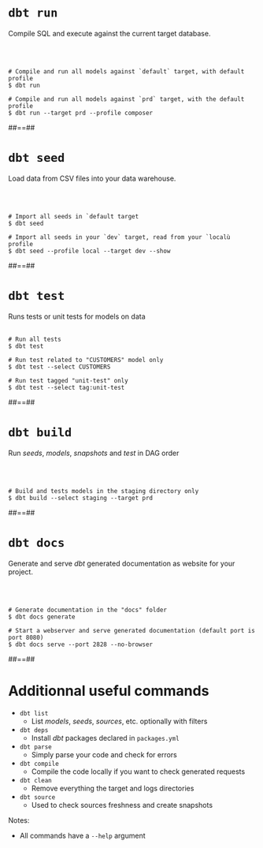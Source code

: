 <!-- .slide: class="with-code"-->
# `dbt run`

Compile SQL and execute against the current target database.

<br/><br/>
```bash[]
# Compile and run all models against `default` target, with default profile
$ dbt run

# Compile and run all models against `prd` target, with the default profile
$ dbt run --target prd --profile composer
```

##==##
<!-- .slide: class="with-code"-->
# `dbt seed`

Load data from CSV files into your data warehouse.

<br/><br/>
```bash[]
# Import all seeds in `default target
$ dbt seed

# Import all seeds in your `dev` target, read from your `localù profile
$ dbt seed --profile local --target dev --show
```

##==##
<!-- .slide: class="with-code"-->
# `dbt test`

Runs tests or unit tests for models on data
<br><br>

```bash[]
# Run all tests
$ dbt test

# Run test related to "CUSTOMERS" model only
$ dbt test --select CUSTOMERS

# Run test tagged "unit-test" only
$ dbt test --select tag:unit-test
```

##==##
<!-- .slide: class="with-code"-->
# `dbt build`

Run _seeds_, _models_, _snapshots_ and _test_ in DAG order

<br/><br/>
```bash[]
# Build and tests models in the staging directory only
$ dbt build --select staging --target prd
```

##==##
<!-- .slide: class="with-code"-->
# `dbt docs`

Generate and serve _dbt_ generated documentation as website for your project.

<br/><br/>
```bash[]
# Generate documentation in the "docs" folder
$ dbt docs generate

# Start a webserver and serve generated documentation (default port is port 8080)
$ dbt docs serve --port 2828 --no-browser
```

##==##
<!-- .slide: class="with-code"-->
# Additionnal useful commands

* `dbt list`
  * List _models_, _seeds_, _sources_, etc. optionally with filters
* `dbt deps`
  * Install _dbt_ packages declared in `packages.yml`
* `dbt parse`
  * Simply parse your code and check for errors
* `dbt compile`
  * Compile the code locally if you want to check generated requests
* `dbt clean`
  * Remove everything the target and logs directories
* `dbt source`
  * Used to check sources freshness and create snapshots

Notes:
- All commands have a `--help` argument

